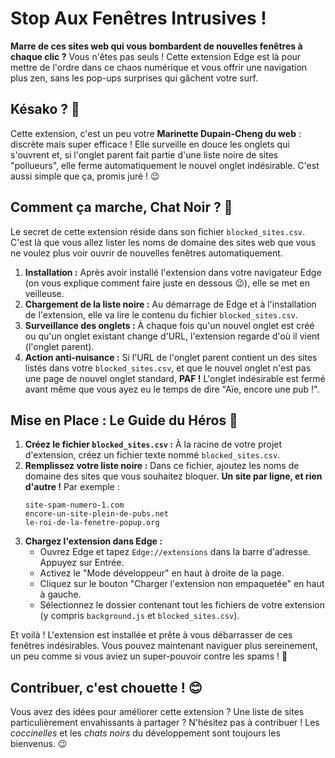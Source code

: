 # Stop Aux Fenêtres Intrusives !

**Marre de ces sites web qui vous bombardent de nouvelles fenêtres à chaque clic ?** Vous n'êtes pas seuls ! Cette extension Edge est là pour mettre de l'ordre dans ce chaos numérique et vous offrir une navigation plus zen, sans les pop-ups surprises qui gâchent votre surf.

## Késako ? 🤔

Cette extension, c'est un peu votre **Marinette Dupain-Cheng du web** : discrète mais super efficace ! Elle surveille en douce les onglets qui s'ouvrent et, si l'onglet parent fait partie d'une liste noire de sites "pollueurs", elle ferme automatiquement le nouvel onglet indésirable. C'est aussi simple que ça, promis juré ! 😉

## Comment ça marche, Chat Noir ? 🐾

Le secret de cette extension réside dans son fichier `blocked_sites.csv`. C'est là que vous allez lister les noms de domaine des sites web que vous ne voulez plus voir ouvrir de nouvelles fenêtres automatiquement.

1.  **Installation :** Après avoir installé l'extension dans votre navigateur Edge (on vous explique comment faire juste en dessous 😉), elle se met en veilleuse.
2.  **Chargement de la liste noire :** Au démarrage de Edge et à l'installation de l'extension, elle va lire le contenu du fichier `blocked_sites.csv`.
3.  **Surveillance des onglets :** À chaque fois qu'un nouvel onglet est créé ou qu'un onglet existant change d'URL, l'extension regarde d'où il vient (l'onglet parent).
4.  **Action anti-nuisance :** Si l'URL de l'onglet parent contient un des sites listés dans votre `blocked_sites.csv`, et que le nouvel onglet n'est pas une page de nouvel onglet standard, **PAF !** L'onglet indésirable est fermé avant même que vous ayez eu le temps de dire "Aïe, encore une pub !".

## Mise en Place : Le Guide du Héros 🦸

1.  **Créez le fichier `blocked_sites.csv` :** À la racine de votre projet d'extension, créez un fichier texte nommé `blocked_sites.csv`.
2.  **Remplissez votre liste noire :** Dans ce fichier, ajoutez les noms de domaine des sites que vous souhaitez bloquer. **Un site par ligne, et rien d'autre !** Par exemple :
    ```csv
    site-spam-numero-1.com
    encore-un-site-plein-de-pubs.net
    le-roi-de-la-fenetre-popup.org
    ```
3.  **Chargez l'extension dans Edge :**
    * Ouvrez Edge et tapez `Edge://extensions` dans la barre d'adresse. Appuyez sur Entrée.
    * Activez le "Mode développeur" en haut à droite de la page.
    * Cliquez sur le bouton "Charger l'extension non empaquetée" en haut à gauche.
    * Sélectionnez le dossier contenant tout les fichiers de votre extension (y compris `background.js` et `blocked_sites.csv`).

Et voilà ! L'extension est installée et prête à vous débarrasser de ces fenêtres indésirables. Vous pouvez maintenant naviguer plus sereinement, un peu comme si vous aviez un super-pouvoir contre les spams ! 💪

## Contribuer, c'est chouette ! 😊

Vous avez des idées pour améliorer cette extension ? Une liste de sites particulièrement envahissants à partager ? N'hésitez pas à contribuer ! Les *coccinelles* et les *chats noirs* du développement sont toujours les bienvenus. 😉
